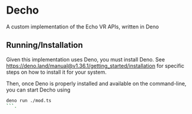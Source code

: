 # Decho
A custom implementation of the Echo VR APIs, written in Deno

## Running/Installation
Given this implementation uses Deno, you must install Deno. See https://deno.land/manual@v1.36.1/getting_started/installation for specific steps on how to install it for your system. 

Then, once Deno is properly installed and available on the command-line, you can start Decho using 
```bash 
deno run ./mod.ts
```.